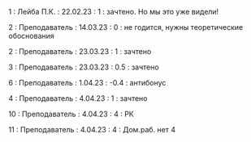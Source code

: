 1 : Лейба П.К. : 22.02.23 : 1 : зачтено. Но мы это уже видели!

2 : Преподаватель : 14.03.23 : 0 : не годится, нужны теоретические обоснования

2 : Преподаватель : 23.03.23 : 1 : зачтено

3 : Преподаватель : 23.03.23 : 0.5 : зачтено

6 : Преподаватель : 1.04.23 : -0.4 : антибонус

4 : Преподаватель : 4.04.23 : 1 : зачтено

10 : Преподаватель : 4.04.23 : 4 : РК

11 : Преподаватель : 4.04.23 : 4 : Дом.раб. нет 4
